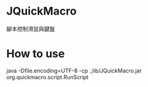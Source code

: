 # JQuickMacro
腳本控制滑鼠與鍵盤

# How to use

java -Dfile.encoding=UTF-8 -cp .;lib/JQuickMacro.jar org.quickmacro.script.RunScript
